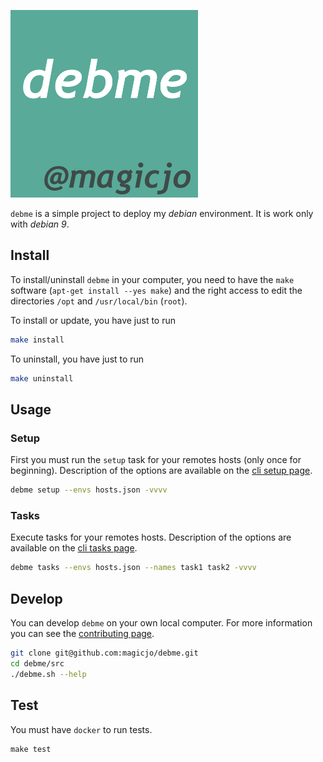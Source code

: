 ![debme logo](./doc/logo/debme-logo-300x300.png)

`debme` is a simple project to deploy my *debian* environment. 
It is work only with *debian 9*.

## Install

To install/uninstall `debme` in your computer, you need to have the `make` software (`apt-get install --yes make`) and the right access to edit the directories `/opt` and `/usr/local/bin` (`root`).

To install or update, you have just to run
```bash
make install
```

To uninstall, you have just to run
```bash
make uninstall
```

## Usage

### Setup

First you must run the `setup` task for your remotes hosts (only once for beginning).
Description of the options are available on the [cli setup page](./doc/cli/setup.md).
```bash
debme setup --envs hosts.json -vvvv
```

### Tasks

Execute tasks for your remotes hosts.
Description of the options are available on the [cli tasks page](./doc/cli/tasks.md).
```bash
debme tasks --envs hosts.json --names task1 task2 -vvvv
```

## Develop

You can develop `debme` on your own local computer.
For more information you can see the [contributing page](./CONTRIBUTING.md).

```bash
git clone git@github.com:magicjo/debme.git
cd debme/src
./debme.sh --help
```

## Test

You must have `docker` to run tests.
```
make test
```
